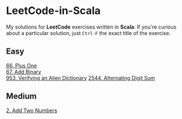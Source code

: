 # LeetCode-in-Scala

My solutions for **LeetCode** exercises written in **Scala**.
If you're curious about a particular solution, just `Ctrl-F` the exact title of the exercise.

## Easy

[66. Plus One](src/AddOne/Solution.scala) \
[67. Add Binary](/src/AddBinary/Solution.scala) \
[953. Verifying an Alien Dictionary](src/AlienLanguage/Solution.scala)
[2544. Alternating Digit Sum](src/AlternatingDigitSum/Solution.scala)

## Medium

[2. Add Two Numbers](src/AddLists/Solution.scala)
